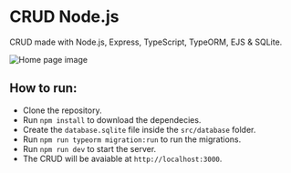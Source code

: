 # CRUD Node.js
CRUD made with Node.js, Express, TypeScript, TypeORM, EJS &amp; SQLite.

![Home page image](https://github.com/sinvalbsneto/crud_nodejs/blob/main/public/img/home.png)

## How to run:
- Clone the repository.
- Run `npm install` to download the dependecies.
- Create the `database.sqlite` file inside the `src/database` folder.
- Run `npm run typeorm migration:run` to run the migrations.
- Run `npm run dev` to start the server.
- The CRUD will be avaiable at `http://localhost:3000`.
